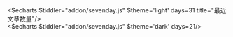 <div class="my-8">
<div class="dark:hidden">
<$echarts $tiddler="addon/sevenday.js" $theme='light' days=31 title="最近文章数量"/>
</div>

<div class="hidden dark:inline">
<$echarts $tiddler="addon/sevenday.js" $theme='dark' days=21/>
</div>
</div>